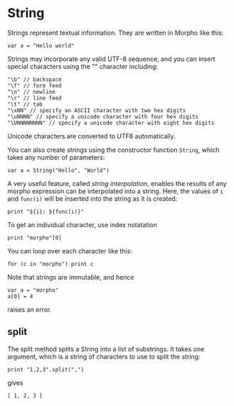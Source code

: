 [comment]: # (String class help)
[version]: # (0.5)

# String
[tagstring]: # (String)

Strings represent textual information. They are written in Morpho like this:

    var a = "Hello world"

Strings may incorporate any valid UTF-8 sequence, and you can insert special characters using the "\" character including:

    "\b" // backspace 
    "\f" // form feed
    "\n" // newline
    "\r" // line feed
    "\t" // tab
    "\xNN" // specify an ASCII character with two hex digits
    "\uNNNN" // specify a unicode character with four hex digits
    "\UNNNNNNNN" // specify a unicode character with eight hex digits

Unicode characters are converted to UTF8 automatically.

You can also create strings using the constructor function `String`, which takes any number of parameters:

    var a = String("Hello", "World")

A very useful feature, called *string interpolation*, enables the results of any morpho expression can be interpolated into a string. Here, the values of `i` and `func(i)` will be inserted into the string as it is created:

    print "${i}: ${func(i)}"

To get an individual character, use index notatation

    print "morpho"[0]

You can loop over each character like this:

    for (c in "morpho") print c

Note that strings are immutable, and hence

    var a = "morpho"
    a[0] = 4

raises an error.

[showsubtopics]: #

## split
[tagsplit]: # (split)

The split method splits a String into a list of substrings. It takes one argument, which is a string of characters to use to split the string:

    print "1,2,3".split(",")

gives

    [ 1, 2, 3 ]
